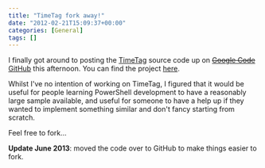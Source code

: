 ```yaml
---
title: "TimeTag fork away!"
date: "2012-02-21T15:09:37+00:00"
categories: [General]
tags: []
---
```


I finally got around to posting the <a href="http://www.openxtra.co.uk/freestuff/timetag">TimeTag</a> source code up on <del><a href="http://code.google.com/">Google Code</a></del> <a title="Continuous delivery every single day" href="http://github.com/">GitHub</a> this afternoon. You can find the project <a href="http://github.com/openxtra/TimeTag">here</a>.

Whilst I've no intention of working on TimeTag, I figured that it would be useful for people learning PowerShell development to have a reasonably large sample available, and useful for someone to have a help up if they wanted to implement something similar and don't fancy starting from scratch.

Feel free to fork...

<strong>Update June 2013</strong>: moved the code over to GitHub to make things easier to fork.
